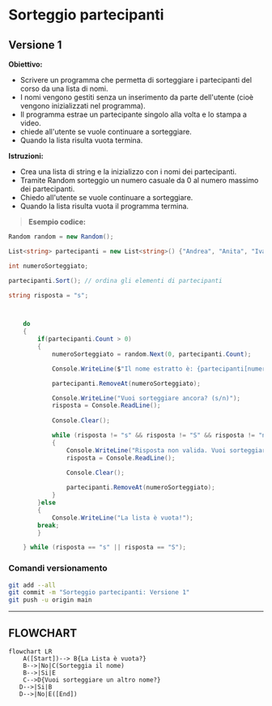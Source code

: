 # Sorteggio partecipanti

## Versione 1

**Obiettivo:**

- Scrivere un programma che permetta di sorteggiare i partecipanti del corso da una lista di nomi.
- I nomi vengono gestiti senza un inserimento da parte dell'utente (cioè vengono inizializzati nel programma).
- Il programma estrae un partecipante singolo alla volta e lo stampa a video.
- chiede all'utente se vuole continuare a sorteggiare.
- Quando la lista risulta vuota termina.

**Istruzioni:**
- Crea una lista di string e la inizializzo con i nomi dei partecipanti.
- Tramite Random sorteggio un numero casuale da 0 al numero massimo dei partecipanti.
- Chiedo all'utente se vuole continuare a sorteggiare.
- Quando la lista risulta vuota il programma termina.

>**Esempio codice:**

```csharp
Random random = new Random();

List<string> partecipanti = new List<string>() {"Andrea", "Anita", "Ivan", "Diego", "Sofia", "Giorgio", "Felipe", "Tamer" }; 

int numeroSorteggiato;

partecipanti.Sort(); // ordina gli elementi di partecipanti

string risposta = "s"; 



    do
    {
        if(partecipanti.Count > 0)
        {
            numeroSorteggiato = random.Next(0, partecipanti.Count);

            Console.WriteLine($"Il nome estratto è: {partecipanti[numeroSorteggiato]}");

            partecipanti.RemoveAt(numeroSorteggiato);

            Console.WriteLine("Vuoi sorteggiare ancora? (s/n)");
            risposta = Console.ReadLine();
            
            Console.Clear();

            while (risposta != "s" && risposta != "S" && risposta != "n" && risposta != "N")
            {
                Console.WriteLine("Risposta non valida. Vuoi sorteggiare ancora? (s/n)");
                risposta = Console.ReadLine();
            
                Console.Clear();

                partecipanti.RemoveAt(numeroSorteggiato);
            }
        }else
        {
            Console.WriteLine("La lista è vuota!");
        break;
        }

    } while (risposta == "s" || risposta == "S");

```

### Comandi versionamento

```bash
git add --all
git commit -m "Sorteggio partecipanti: Versione 1"
git push -u origin main
```
---

## FLOWCHART

```mermaid
flowchart LR
    A([Start])--> B{La Lista è vuota?}
    B-->|No|C(Sorteggia il nome)
    B-->|Si|E
    C-->D{Vuoi sorteggiare un altro nome?}
   D-->|Si|B
   D-->|No|E([End])
   ```